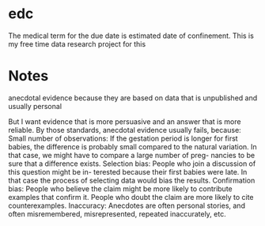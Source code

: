 # edc
The medical term for the due date is estimated date of confinement. This is my free time data research project for this

# Notes
anecdotal evidence because they are based on data that is unpublished and usually personal

But I want evidence that is more persuasive and an answer that is more reliable. By those standards, anecdotal evidence usually fails, because:
Small number of observations: If the gestation period is longer for first babies, the difference is probably small compared to the natural variation. In that case, we might have to compare a large number of preg- nancies to be sure that a difference exists.
Selection bias: People who join a discussion of this question might be in- terested because their first babies were late. In that case the process of selecting data would bias the results.
Confirmation bias: People who believe the claim might be more likely to contribute examples that confirm it. People who doubt the claim are more likely to cite counterexamples.
Inaccuracy: Anecdotes are often personal stories, and often misremembered, misrepresented, repeated inaccurately, etc.
